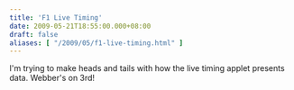 ```yaml
---
title: 'F1 Live Timing'
date: 2009-05-21T18:55:00.000+08:00
draft: false
aliases: [ "/2009/05/f1-live-timing.html" ]
---
```


I'm trying to make heads and tails with how the live timing applet presents data. Webber's on 3rd!